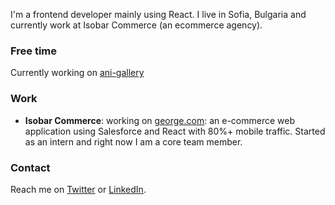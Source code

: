 I'm a frontend developer mainly using React. I live in Sofia, Bulgaria and currently work at Isobar Commerce (an ecommerce agency).

### Free time
Currently working on [ani-gallery](/Daniel-Kolev/ani-gallery)

### Work
- **Isobar Commerce**: working on [george.com](https://direct.asda.com/george/clothing/10,default,sc.html): an e-commerce web application using Salesforce and React with 80%+ mobile traffic. Started as an intern and right now I am a core team member.

### Contact

Reach me on [Twitter](https://twitter.com/DanielKolev11) or [LinkedIn](https://www.linkedin.com/in/daniel-kolev-05257316b/).
